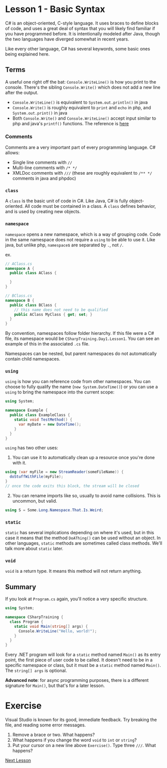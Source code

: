 # Lesson 1 - Basic Syntax

C# is an object-oriented, C-style language. It uses braces to define blocks of code, and uses a great deal of syntax that you will likely find familiar if you have programmed before. It is intentionally modeled after Java, though the two languages have diverged somewhat in recent years.

Like every other language, C# has several keywords, some basic ones being explained here.

## Terms

A useful one right off the bat: `Console.WriteLine()` is how you print to the console. There's the sibling `Console.Write()` which does not add a new line after the output.

- `Console.WriteLine()` is equivalent to `System.out.println()` in java
- `Console.Write()` is roughly equivalent to `print` and `echo` in php, and `System.out.print()` in java
- Both `Console.Write()` and `Console.WriteLine()` accept input similar to php and java's `printf()` functions. The reference is [here](https://docs.microsoft.com/en-us/dotnet/api/system.console.writeline?view=netframework-4.8#System_Console_WriteLine_System_String_System_Object_System_Object_)

### Comments

Comments are a very important part of every programming language. C# allows:

- Single line comments with `//`
- Multi-line comments with `/* */`
- XMLDoc comments with `///` (these are roughly equivalent to `/** */` comments in java and phpdoc)

### `class`

A `class` is the basic unit of code in C#. Like Java, C# is fully object-oriented. All code must be contained in a class. A `class` defines behavior, and is used by creating new objects.

### `namespace`

`namespace` opens a new namespace, which is a way of grouping code. Code in the same namespace does not require a `using` to be able to use it. Like java, but unlike php, `namespace`s are separated by `.`, not `/`.

ex. 

```csharp
// AClass.cs
namespace A {
  public class AClass {

  }
}

// BClass.cs
namespace B {
  public class BClass {
    // this name does not need to be qualified
    public AClass MyClass { get; set; }
  }
}
```
By convention, namespaces follow folder hierarchy. If this file were a C# file, its namespace would be `CSharpTraining.Day1.Lesson1`. You can see an example of this in the associated `.cs` file.

Namespaces can be nested, but parent namespaces do not automatically contain child namespaces.

### `using`

`using` is how you can reference code from other namespaces. You can choose to fully qualify the name (`new System.DateTime()`) or you can use a `using` to bring the namespace into the current scope:

```csharp
using System;

namespace Example {
  public class ExampleClass {
    static void TestMethod() {
      var myDate = new DateTime();
    }
  }
}
```

`using` has two other uses:

1. You can use it to automatically clean up a resource once you're done with it.

```csharp
using (var myFile = new StreamReader(someFileName)) {
  doStuffWithFile(myFile);
}
// once the code exits this block, the stream will be closed
```

2. You can rename imports like so, usually to avoid name collisions. This is uncommon, but valid.

```csharp
using S = Some.Long.Namespace.That.Is.Weird;
```

### `static`

`static` has several implications depending on where it's used, but in this case it means that the method `DoAThing()` can be used without an object. In other languages, `static` methods are sometimes called class methods. We'll talk more about `static` later.

### `void`

`void` is a return type. It means this method will not return anything. 

## Summary

If you look at `Program.cs` again, you'll notice a very specific structure.

```csharp
using System;

namespace CSharpTraining {
  class Program {
    static void Main(string[] args) {
      Console.WriteLine("Hello, world!");
    }
  }
}
```

Every .NET program will look for a `static` method named `Main()` as its entry point, the first piece of user code to be called. It doesn't need to be  in a specific namespace or class, but it must be a `static` method named `Main()`. The `string[] args` is optional. 

**Advanced note**: for async programming purposes, there is a different signature for `Main()`, but that's for a later lesson.

# Exercise

Visual Studio is known for its good, immediate feedback. Try breaking the file, and reading some error messages.

1. Remove a brace or two. What happens?
2. What happens if you change the word `void` to `int` or `string`?
3. Put your cursor on a new line above `Exercise()`. Type three `///`. What happens?

[Next Lesson](2-Variables-and-Types.md)